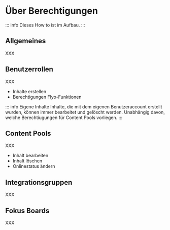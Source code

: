 # Über Berechtigungen

::: info
Dieses How to ist im Aufbau.
:::

## Allgemeines
XXX

## Benutzerrollen
XXX

- Inhalte erstellen
- Berechtigungen Flyo-Funktionen

::: info Eigene Inhalte
Inhalte, die mit dem eigenen Benutzeraccount erstellt wurden, können immer bearbeitet und gelöscht werden. Unabhängig davon, welche Berechtiugungen für Content Pools vorliegen.
:::

## Content Pools
XXX

- Inhalt bearbeiten
- Inhalt löschen
- Onlinestatus ändern

## Integrationsgruppen
XXX

## Fokus Boards
XXX
